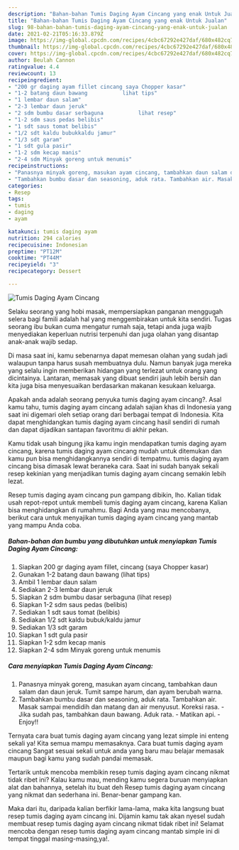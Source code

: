 ```yaml
---
description: "Bahan-bahan Tumis Daging Ayam Cincang yang enak Untuk Jualan"
title: "Bahan-bahan Tumis Daging Ayam Cincang yang enak Untuk Jualan"
slug: 98-bahan-bahan-tumis-daging-ayam-cincang-yang-enak-untuk-jualan
date: 2021-02-21T05:16:33.879Z
image: https://img-global.cpcdn.com/recipes/4cbc67292e427daf/680x482cq70/tumis-daging-ayam-cincang-foto-resep-utama.jpg
thumbnail: https://img-global.cpcdn.com/recipes/4cbc67292e427daf/680x482cq70/tumis-daging-ayam-cincang-foto-resep-utama.jpg
cover: https://img-global.cpcdn.com/recipes/4cbc67292e427daf/680x482cq70/tumis-daging-ayam-cincang-foto-resep-utama.jpg
author: Beulah Cannon
ratingvalue: 4.4
reviewcount: 13
recipeingredient:
- "200 gr daging ayam fillet cincang saya Chopper kasar"
- "1-2 batang daun bawang           lihat tips"
- "1 lembar daun salam"
- "2-3 lembar daun jeruk"
- "2 sdm bumbu dasar serbaguna           lihat resep"
- "1-2 sdm saus pedas belibis"
- "1 sdt saus tomat belibis"
- "1/2 sdt kaldu bubukkaldu jamur"
- "1/3 sdt garam"
- "1 sdt gula pasir"
- "1-2 sdm kecap manis"
- "2-4 sdm Minyak goreng untuk menumis"
recipeinstructions:
- "Panasnya minyak goreng, masukan ayam cincang, tambahkan daun salam dan daun jeruk. Tumit sampe harum, dan ayam berubah warna."
- "Tambahkan bumbu dasar dan seasoning, aduk rata. Tambahkan air. Masak sampai mendidih dan matang dan air menyusut. Koreksi rasa.  Jika sudah pas, tambahkan daun bawang. Aduk rata.  Matikan api.  Enjoy!!"
categories:
- Resep
tags:
- tumis
- daging
- ayam

katakunci: tumis daging ayam 
nutrition: 294 calories
recipecuisine: Indonesian
preptime: "PT12M"
cooktime: "PT44M"
recipeyield: "3"
recipecategory: Dessert

---
```



![Tumis Daging Ayam Cincang](https://img-global.cpcdn.com/recipes/4cbc67292e427daf/680x482cq70/tumis-daging-ayam-cincang-foto-resep-utama.jpg)

Selaku seorang yang hobi masak, mempersiapkan panganan menggugah selera bagi famili adalah hal yang menggembirakan untuk kita sendiri. Tugas seorang ibu bukan cuma mengatur rumah saja, tetapi anda juga wajib menyediakan keperluan nutrisi terpenuhi dan juga olahan yang disantap anak-anak wajib sedap.

Di masa  saat ini, kamu sebenarnya dapat memesan olahan yang sudah jadi walaupun tanpa harus susah membuatnya dulu. Namun banyak juga mereka yang selalu ingin memberikan hidangan yang terlezat untuk orang yang dicintainya. Lantaran, memasak yang dibuat sendiri jauh lebih bersih dan kita juga bisa menyesuaikan berdasarkan makanan kesukaan keluarga. 



Apakah anda adalah seorang penyuka tumis daging ayam cincang?. Asal kamu tahu, tumis daging ayam cincang adalah sajian khas di Indonesia yang saat ini digemari oleh setiap orang dari berbagai tempat di Indonesia. Kita dapat menghidangkan tumis daging ayam cincang hasil sendiri di rumah dan dapat dijadikan santapan favoritmu di akhir pekan.

Kamu tidak usah bingung jika kamu ingin mendapatkan tumis daging ayam cincang, karena tumis daging ayam cincang mudah untuk ditemukan dan kamu pun bisa menghidangkannya sendiri di tempatmu. tumis daging ayam cincang bisa dimasak lewat beraneka cara. Saat ini sudah banyak sekali resep kekinian yang menjadikan tumis daging ayam cincang semakin lebih lezat.

Resep tumis daging ayam cincang pun gampang dibikin, lho. Kalian tidak usah repot-repot untuk membeli tumis daging ayam cincang, karena Kalian bisa menghidangkan di rumahmu. Bagi Anda yang mau mencobanya, berikut cara untuk menyajikan tumis daging ayam cincang yang mantab yang mampu Anda coba.

<!--inarticleads1-->

##### Bahan-bahan dan bumbu yang dibutuhkan untuk menyiapkan Tumis Daging Ayam Cincang:

1. Siapkan 200 gr daging ayam fillet, cincang (saya Chopper kasar)
1. Gunakan 1-2 batang daun bawang           (lihat tips)
1. Ambil 1 lembar daun salam
1. Sediakan 2-3 lembar daun jeruk
1. Siapkan 2 sdm bumbu dasar serbaguna           (lihat resep)
1. Siapkan 1-2 sdm saus pedas (belibis)
1. Sediakan 1 sdt saus tomat (belibis)
1. Sediakan 1/2 sdt kaldu bubuk/kaldu jamur
1. Sediakan 1/3 sdt garam
1. Siapkan 1 sdt gula pasir
1. Siapkan 1-2 sdm kecap manis
1. Siapkan 2-4 sdm Minyak goreng untuk menumis




<!--inarticleads2-->

##### Cara menyiapkan Tumis Daging Ayam Cincang:

1. Panasnya minyak goreng, masukan ayam cincang, tambahkan daun salam dan daun jeruk. Tumit sampe harum, dan ayam berubah warna.
1. Tambahkan bumbu dasar dan seasoning, aduk rata. Tambahkan air. Masak sampai mendidih dan matang dan air menyusut. Koreksi rasa.  - Jika sudah pas, tambahkan daun bawang. Aduk rata.  - Matikan api.  - Enjoy!!




Ternyata cara buat tumis daging ayam cincang yang lezat simple ini enteng sekali ya! Kita semua mampu memasaknya. Cara buat tumis daging ayam cincang Sangat sesuai sekali untuk anda yang baru mau belajar memasak maupun bagi kamu yang sudah pandai memasak.

Tertarik untuk mencoba membikin resep tumis daging ayam cincang nikmat tidak ribet ini? Kalau kamu mau, mending kamu segera buruan menyiapkan alat dan bahannya, setelah itu buat deh Resep tumis daging ayam cincang yang nikmat dan sederhana ini. Benar-benar gampang kan. 

Maka dari itu, daripada kalian berfikir lama-lama, maka kita langsung buat resep tumis daging ayam cincang ini. Dijamin kamu tak akan nyesel sudah membuat resep tumis daging ayam cincang nikmat tidak ribet ini! Selamat mencoba dengan resep tumis daging ayam cincang mantab simple ini di tempat tinggal masing-masing,ya!.

